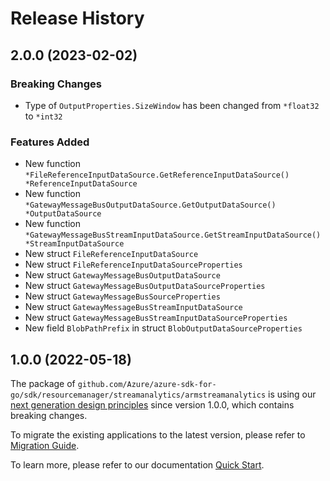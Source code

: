 # Release History

## 2.0.0 (2023-02-02)
### Breaking Changes

- Type of `OutputProperties.SizeWindow` has been changed from `*float32` to `*int32`

### Features Added

- New function `*FileReferenceInputDataSource.GetReferenceInputDataSource() *ReferenceInputDataSource`
- New function `*GatewayMessageBusOutputDataSource.GetOutputDataSource() *OutputDataSource`
- New function `*GatewayMessageBusStreamInputDataSource.GetStreamInputDataSource() *StreamInputDataSource`
- New struct `FileReferenceInputDataSource`
- New struct `FileReferenceInputDataSourceProperties`
- New struct `GatewayMessageBusOutputDataSource`
- New struct `GatewayMessageBusOutputDataSourceProperties`
- New struct `GatewayMessageBusSourceProperties`
- New struct `GatewayMessageBusStreamInputDataSource`
- New struct `GatewayMessageBusStreamInputDataSourceProperties`
- New field `BlobPathPrefix` in struct `BlobOutputDataSourceProperties`


## 1.0.0 (2022-05-18)

The package of `github.com/Azure/azure-sdk-for-go/sdk/resourcemanager/streamanalytics/armstreamanalytics` is using our [next generation design principles](https://azure.github.io/azure-sdk/general_introduction.html) since version 1.0.0, which contains breaking changes.

To migrate the existing applications to the latest version, please refer to [Migration Guide](https://aka.ms/azsdk/go/mgmt/migration).

To learn more, please refer to our documentation [Quick Start](https://aka.ms/azsdk/go/mgmt).